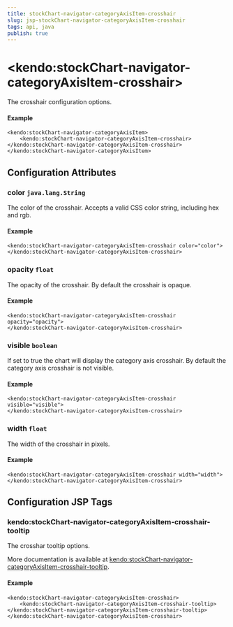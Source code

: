 ```yaml
---
title: stockChart-navigator-categoryAxisItem-crosshair
slug: jsp-stockChart-navigator-categoryAxisItem-crosshair
tags: api, java
publish: true
---
```


# \<kendo:stockChart-navigator-categoryAxisItem-crosshair\>

The crosshair configuration options.

#### Example
    <kendo:stockChart-navigator-categoryAxisItem>
        <kendo:stockChart-navigator-categoryAxisItem-crosshair></kendo:stockChart-navigator-categoryAxisItem-crosshair>
    </kendo:stockChart-navigator-categoryAxisItem>

## Configuration Attributes

### color `java.lang.String`

The color of the crosshair. Accepts a valid CSS color string, including hex and rgb.

#### Example
    <kendo:stockChart-navigator-categoryAxisItem-crosshair color="color">
    </kendo:stockChart-navigator-categoryAxisItem-crosshair>

### opacity `float`

The opacity of the crosshair. By default the crosshair is opaque.

#### Example
    <kendo:stockChart-navigator-categoryAxisItem-crosshair opacity="opacity">
    </kendo:stockChart-navigator-categoryAxisItem-crosshair>

### visible `boolean`

If set to true the chart will display the category axis crosshair. By default the category axis crosshair is not visible.

#### Example
    <kendo:stockChart-navigator-categoryAxisItem-crosshair visible="visible">
    </kendo:stockChart-navigator-categoryAxisItem-crosshair>

### width `float`

The width of the crosshair in pixels.

#### Example
    <kendo:stockChart-navigator-categoryAxisItem-crosshair width="width">
    </kendo:stockChart-navigator-categoryAxisItem-crosshair>


##  Configuration JSP Tags

### kendo:stockChart-navigator-categoryAxisItem-crosshair-tooltip

The crosshar tooltip options.

More documentation is available at [kendo:stockChart-navigator-categoryAxisItem-crosshair-tooltip](stockchart/navigator-categoryaxisitem-crosshair-tooltip).

#### Example

    <kendo:stockChart-navigator-categoryAxisItem-crosshair>
        <kendo:stockChart-navigator-categoryAxisItem-crosshair-tooltip></kendo:stockChart-navigator-categoryAxisItem-crosshair-tooltip>
    </kendo:stockChart-navigator-categoryAxisItem-crosshair>

 
